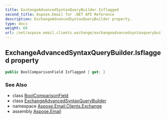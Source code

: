 ```yaml
---
title: ExchangeAdvancedSyntaxQueryBuilder.Isflagged
second_title: Aspose.Email for .NET API Reference
description: ExchangeAdvancedSyntaxQueryBuilder property. 
type: docs
weight: 60
url: /net/aspose.email.clients.exchange/exchangeadvancedsyntaxquerybuilder/isflagged/
---
```

## ExchangeAdvancedSyntaxQueryBuilder.Isflagged property

```csharp
public BoolComparisonField Isflagged { get; }
```

### See Also

* class [BoolComparisonField](../../../aspose.email.tools.search/boolcomparisonfield/)
* class [ExchangeAdvancedSyntaxQueryBuilder](../)
* namespace [Aspose.Email.Clients.Exchange](../../exchangeadvancedsyntaxquerybuilder/)
* assembly [Aspose.Email](../../../)


